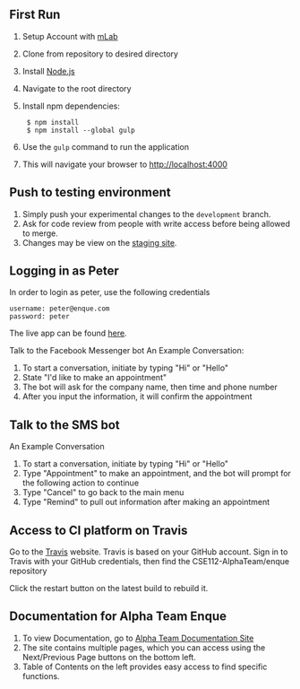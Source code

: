 First Run
----------------------------
1. Setup Account with [mLab](https://mlab.com/)
2. Clone from repository to desired directory
3. Install [Node.js](http://nodejs.org/download/)
4. Navigate to the root directory
5. Install npm dependencies:

        $ npm install
        $ npm install --global gulp

6. Use the ``gulp`` command to run the application
7. This will navigate your browser to [http://localhost:4000](http://localhost:4000/)

Push to testing environment
----------------------------
1. Simply push your experimental changes to the ``development`` branch.
2. Ask for code review from people with write access before being allowed to merge.
2. Changes may be view on the [staging site](https://alpha-team-development.herokuapp.com/).

Logging in as Peter
----------------------------
In order to login as peter, use the following credentials

	username: peter@enque.com
	password: peter
	
The live app can be found [here](https://alpha-team.herokuapp.com/).

Talk to the Facebook Messenger bot
An Example Conversation:
1. To start a conversation, initiate by typing "Hi" or "Hello"
2. State "I'd like to make an appointment"
3. The bot will ask for the company name, then time and phone number
4. After you input the information, it will confirm the appointment

Talk to the SMS bot
-------------------------------
An Example Conversation
1. To start a conversation, initiate by typing "Hi" or "Hello"
2. Type "Appointment" to make an appointment, and the bot will prompt for the following action to continue
3. Type "Cancel" to go back to the main menu
4. Type "Remind" to pull out information after making an appointment
	
Access to CI platform on Travis
---------------------------------
Go to the [Travis](https://travis-ci.org/) website.
Travis is based on your GitHub account.
Sign in to Travis with your GitHub credentials, then find the
CSE112-AlphaTeam/enque repository

Click the restart button on the latest build to rebuild it.

Documentation for Alpha Team Enque
-----------------------------------
1. To view Documentation, go to [Alpha Team Documentation Site](https://cse112-alphateam.github.io/)
2. The site contains multiple pages, which you can access using the Next/Previous Page buttons on the bottom left.
3. Table of Contents on the left provides easy access to find specific functions.
